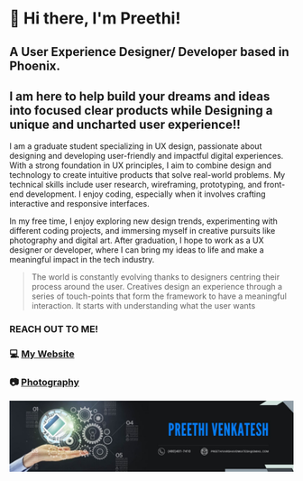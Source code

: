# 👋 Hi there, I'm Preethi!

## A User Experience Designer/ Developer based in Phoenix.
## I am here to help build your dreams and ideas into focused clear products while Designing a unique and uncharted user experience!!

I am a graduate student specializing in UX design, passionate about designing and developing user-friendly and impactful digital experiences. With a strong foundation in UX principles, I aim to combine design and technology to create intuitive products that solve real-world problems. My technical skills include user research, wireframing, prototyping, and front-end development. I enjoy coding, especially when it involves crafting interactive and responsive interfaces. 

In my free time, I enjoy exploring new design trends, experimenting with different coding projects, and immersing myself in creative pursuits like photography and digital art. After graduation, I hope to work as a UX designer or developer, where I can bring my ideas to life and make a meaningful impact in the tech industry.

> The world is constantly evolving thanks to designers centring their process around the user. Creatives design an experience through a series of touch-points that form the framework to have a meaningful interaction. It starts with understanding what the user wants

### REACH OUT TO ME!
### 💻 [My Website](https://preethiuxdesigner.squarespace.com/)
### 📷 [Photography](https://preethiuxdesigner.squarespace.com/photography)
<img src="image.jpg">



<!--
**Preethi-venkatesh/Preethi-venkatesh** is a ✨ _special_ ✨ repository because its `README.md` (this file) appears on your GitHub profile.

Here are some ideas to get you started:

- 🔭 I’m currently working on ...
- 🌱 I’m currently learning ...
- 👯 I’m looking to collaborate on ...
- 🤔 I’m looking for help with ...
- 💬 Ask me about ...
- 📫 How to reach me: ...
- 😄 Pronouns: ...
- ⚡ Fun fact: ...
-->

